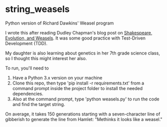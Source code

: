 # string_weasels
Python version of Richard Dawkins' Weasel program

I wrote this after reading Dudley Chapman's blog post on [Shakespeare, Evolution, and Weasels](https://theappleandthefinch.com/2016/04/30/shakespeare-evolution-and-weasels/). It was some good practice with Test-Driven Development (TDD).

My daughter is also learning about genetics in her 7th grade science class, so I thought this might interest her also.

To run, you'll need to 
1) Have a Python 3.x version on your machine
2) Clone this repo, then type 'pip install -r requirements.txt' from a command prompt inside the project folder to install the needed dependencies.
3) Also at the command prompt, type 'python weasels.py' to run the code and find the target string. 

On average, it takes 150 generations starting with a seven-character line of gibberish to generate the line from Hamlet: "Methinks it looks like a weasel."
